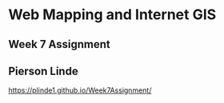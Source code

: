 # Web Mapping and Internet GIS
## Week 7 Assignment
## Pierson Linde

https://plinde1.github.io/Week7Assignment/
